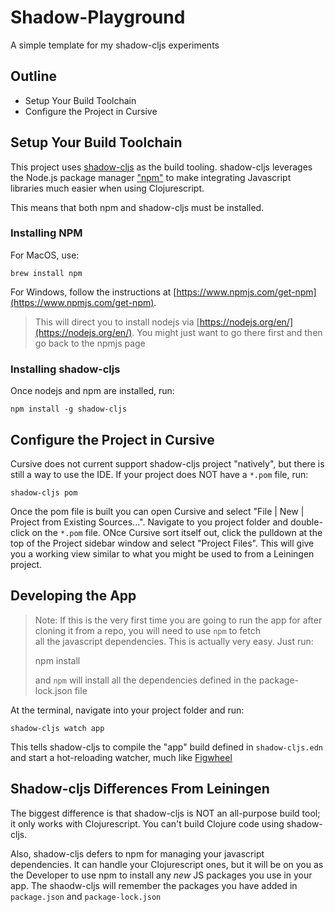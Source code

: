 # Shadow-Playground

A simple template for my shadow-cljs experiments


## Outline

* Setup Your Build Toolchain
* Configure the Project in Cursive


## Setup Your Build Toolchain

This project uses [shadow-cljs](http://shadow-cljs.org/) as the build tooling. shadow-cljs leverages the Node.js
package manager ["npm"](https://www.npmjs.com/) to make integrating Javascript libraries much easier when using Clojurescript.

This means that both npm and shadow-cljs must be installed.

### Installing NPM

For MacOS, use:

    brew install npm

For Windows, follow the instructions at [https://www.npmjs.com/get-npm](https://www.npmjs.com/get-npm).

> This will direct you to install nodejs via [https://nodejs.org/en/](https://nodejs.org/en/). You might just want to go there first
> and then go back to the npmjs page


### Installing shadow-cljs

Once nodejs and npm are installed, run:

    npm install -g shadow-cljs


## Configure the Project in Cursive

Cursive does not current support shadow-cljs project "natively", but there is still a way to use the IDE. If your
project does NOT have a `*.pom` file, run:

    shadow-cljs pom

Once the pom file is built you can open Cursive and select "File | New | Project from Existing Sources...". Navigate to
you project folder and double-click on the `*.pom` file. ONce Cursive sort itself out, click the pulldown at the
top of the Project sidebar window and select "Project Files". This will give you a working view similar to what you
might be used to from a Leiningen project.



## Developing the App

> Note: If this is the very first time you are going to run the app for after cloning it from a repo, you will need to use `npm` to fetch  
> all the javascript dependencies. This is actually very easy. Just run:
>
>   npm install
>
> and `npm` will install all the dependencies defined in the package-lock.json file

At the terminal, navigate into your project folder and run:

    shadow-cljs watch app

This tells shadow-cljs to compile the "app" build defined in `shadow-cljs.edn` and start a hot-reloading watcher, much like [Figwheel](https://figwheel.org/)


## Shadow-cljs Differences From Leiningen

The biggest difference is that shadow-cljs is NOT an all-purpose build tool; it only works with Clojurescript. You can't build Clojure code using shadow-cljs.

Also, shadow-cljs defers to npm for managing your javascript dependencies. It can handle your Clojurescript ones, but it will be on you as the Developer
to use npm to install any *new* JS packages you use in your app. The shaodw-cljs will remember the packages you have added in `package.json` and `package-lock.json`